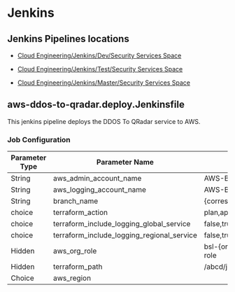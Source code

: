 # Jenkins

## Jenkins Pipelines locations

* [Cloud Engineering/Jenkins/Dev/Security Services Space](https://cjcm-cet.660474218557.ew2.aws.prod.r53:8443/job/Cloud_Engineering/job/Dev/job/AWS/job/security_services/job/aws_ddos_to_qradar/)

* [Cloud Engineering/Jenkins/Test/Security Services Space](https://cjcm-cet.660474218557.ew2.aws.prod.r53:8443/job/Cloud_Engineering/job/Test/job/AWS/job/security_services/job/aws_ddos_to_qradar/)

* [Cloud Engineering/Jenkins/Master/Security Services Space](https://cjcm-cet.660474218557.ew2.aws.prod.r53:8443/job/Cloud_Engineering/job/Master/job/AWS/job/security_services/job/aws_ddos_to_qradar/)

## aws-ddos-to-qradar.deploy.Jenkinsfile

This jenkins pipeline deploys the DDOS To QRadar service to AWS.

### Job Configuration

| Parameter Type | Parameter Name | Default Value |
|--------|---------|---------|
| String | aws_admin_account_name | AWS-BSL-{environment}-ADMIN|
| String | aws_logging_account_name | AWS-BSL-LOGGING-{environment} |
| String | branch_name | {corresponding environment branch} |
| choice | terraform_action | plan,apply,destroy |
| choice | terraform_include_logging_global_service | false,true |
| choice | terraform_include_logging_regional_service | false,true |
| Hidden | aws_org_role | bsl-{organization}-admin-fulladmin-adfs-role |
| Hidden | terraform_path | /abcd/jenkins/tools/terraform/terraform_0.11.7 |
| Choice | aws_region | |
